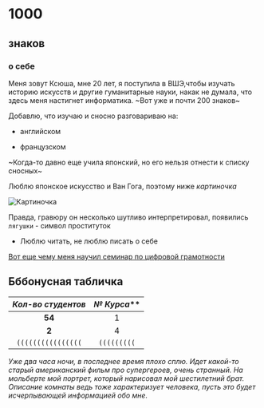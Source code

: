 # 1000
## знаков
### о себе

Меня зовут Ксюша, мне 20 лет, я поступила в ВШЭ,чтобы изучать историю искусств и другие гуманитарные науки, накак не думала, что здесь меня настигнет информатика.
~Вот уже и почти 200 знаков~

Добавлю, что изучаю и сносно разговариваю на:

* английском

- французском

~Когда-то давно еще учила японский, но его нельзя отнести к списку сносных~

Люблю японское искусство и Ван Гога, поэтому ниже *картиночка*

![Картиночка](https://artchive.ru/res/media/img/oy1400/work/456/294747.jpg "Копия Ван Гогом Японской гравюры")

Правда, гравюру он несколько шутливо интерпретировал, появились `лягушки` - символ проституток

+ Люблю читать, не люблю писать о себе

[Вот еще чему меня научил семинар по цифровой грамотности](https://www.google.com "В жизни пригодится?")

Бббонусная табличка
-------------------

|*Кол-во студентов*|_№ Курса_**| 
|:----------------:|:---------:| 
|      **54**      |      1    | 
|       __2__      |      4    |   
|`((((((((((((((((`|`(((((((((`|

*Уже два часа ночи, в последнее время плохо сплю. Идет какой-то старый американский фильм про супергероев, очень странный. На мольберте мой портрет, который нарисовал мой шестилетний брат. Описание комнаты ведь тоже характеризует человека, пусть это будет исчерпывающей информацией обо мне.*
